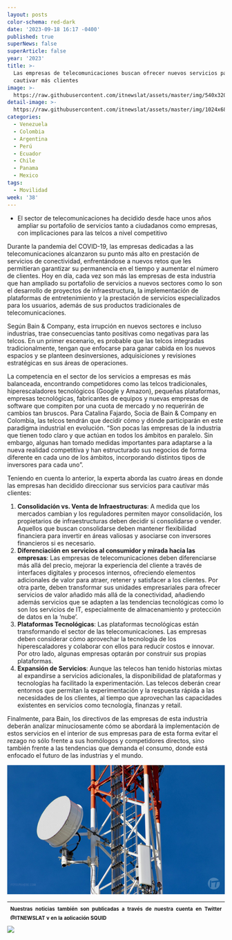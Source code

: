 ```yaml
---
layout: posts
color-schema: red-dark
date: '2023-09-18 16:17 -0400'
published: true
superNews: false
superArticle: false
year: '2023'
title: >-
  Las empresas de telecomunicaciones buscan ofrecer nuevos servicios para
  cautivar más clientes
image: >-
  https://raw.githubusercontent.com/itnewslat/assets/master/img/540x320/Telecomunicacion-p.jpg
detail-image: >-
  https://raw.githubusercontent.com/itnewslat/assets/master/img/1024x680/Telecomunicacion-g.jpg
categories:
  - Venezuela
  - Colombia
  - Argentina
  - Perú
  - Ecuador
  - Chile
  - Panama
  - Mexico
tags:
  - Movilidad
week: '38'
---
```

-  El sector de telecomunicaciones ha decidido desde hace unos años ampliar su portafolio de servicios tanto a ciudadanos como empresas, con implicaciones para las telcos a nivel competitivo

Durante la pandemia del COVID-19, las empresas dedicadas a las telecomunicaciones alcanzaron su punto más alto en prestación de servicios de conectividad, enfrentándose a nuevos retos que les permitieran garantizar su permanencia en el tiempo y aumentar el número de clientes. Hoy en día, cada vez son más las empresas de esta industria que han ampliado su portafolio de servicios a nuevos sectores como lo son el desarrollo de proyectos de infraestructura, la implementación de plataformas de entretenimiento y la prestación de servicios especializados para los usuarios, además de sus productos tradicionales de telecomunicaciones. 

Según Bain & Company, esta irrupción en nuevos sectores e incluso industrias, trae consecuencias tanto positivas como negativas para las telcos. En un primer escenario, es probable que las telcos integradas tradicionalmente, tengan que enfocarse para ganar cabida en los nuevos espacios y se planteen desinversiones, adquisiciones y revisiones estratégicas en sus áreas de operaciones.
 
La competencia en el sector de los servicios a empresas es más balanceada, encontrando competidores como las telcos tradicionales, hiperescaladores tecnológicos (Google y Amazon), pequeñas plataformas, empresas tecnológicas, fabricantes de equipos y nuevas empresas de software que compiten por una cuota de mercado y no requerirán de cambios tan bruscos.
Para Catalina Fajardo, Socia de Bain & Company en Colombia, las telcos tendrán que decidir cómo y dónde participarán en este paradigma industrial en evolución. “Son pocas las empresas de la industria que tienen todo claro y que actúan en todos los ámbitos en paralelo. Sin embargo, algunas han tomado medidas importantes para adaptarse a la nueva realidad competitiva y han estructurado sus negocios de forma diferente en cada uno de los ámbitos, incorporando distintos tipos de inversores para cada uno”.

Teniendo en cuenta lo anterior, la experta aborda las cuatro áreas en donde las empresas han decidido direccionar sus servicios para cautivar más clientes: 
1.    **Consolidación vs. Venta de Infraestructuras**: A medida que los mercados cambian y los reguladores permiten mayor consolidación, los propietarios de infraestructuras deben decidir si consolidarse o vender. Aquellos que buscan consolidarse deben mantener flexibilidad financiera para invertir en áreas valiosas y asociarse con inversores financieros si es necesario.
2.    **Diferenciación en servicios al consumidor y mirada hacia las empresas**: Las empresas de telecomunicaciones deben diferenciarse más allá del precio, mejorar la experiencia del cliente a través de interfaces digitales y procesos internos, ofreciendo elementos adicionales de valor para atraer, retener y satisfacer a los clientes. Por otra parte, deben transformar sus unidades empresariales para ofrecer servicios de valor añadido más allá de la conectividad, añadiendo además servicios que se adapten a las tendencias tecnológicas como lo son los servicios de IT, especialmente de almacenamiento y protección de datos en la ‘nube’. 
3.    **Plataformas Tecnológicas**: Las plataformas tecnológicas están transformando el sector de las telecomunicaciones. Las empresas deben considerar cómo aprovechar la tecnología de los hiperescaladores y colaborar con ellos para reducir costos e innovar. Por otro lado, algunas empresas optarán por construir sus propias plataformas. 
4.    **Expansión de Servicios**: Aunque las telecos han tenido historias mixtas al expandirse a servicios adicionales, la disponibilidad de plataformas y tecnologías ha facilitado la experimentación. Las telecos deberán crear entornos que permitan la experimentación y la respuesta rápida a las necesidades de los clientes, al tiempo que aprovechan las capacidades existentes en servicios como tecnología, finanzas y retail. 

Finalmente, para Bain, los directivos de las empresas de esta industria deberán analizar minuciosamente cómo se abordará la implementación de estos servicios en el interior de sus empresas para de esta forma evitar el rezago no sólo frente a sus homólogos y competidores directos, sino también frente a las tendencias que demanda el consumo, donde está enfocado el futuro de las industrias y el mundo. 

![](https://raw.githubusercontent.com/itnewslat/assets/master/img/540x320/Telecomunicacion-p.jpg)

<table style="height: 42px;" width="569">
<tbody>
<tr>
<td style="text-align: justify;"><sub><strong>Nuestras noticias también son publicadas a través de nuestra cuenta en Twitter <a href="https://twitter.com/itnewslat?lang=es">@ITNEWSLAT</a> y en la aplicación <a href="https://squidapp.co/en/">SQUID</a></strong></sub></td>
</tr>
</tbody>
</table>

<img src="https://tracker.metricool.com/c3po.jpg?hash=56f88a41e39ab42c063cc51676587a04"/>